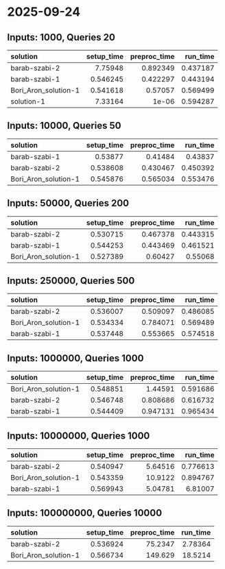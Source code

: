 # 2025-09-24

## Inputs: 1000, Queries 20

| solution             |   setup_time |   preproc_time |   run_time |
|:---------------------|-------------:|---------------:|-----------:|
| barab-szabi-2        |     7.75948  |       0.892349 |   0.437187 |
| barab-szabi-1        |     0.546245 |       0.422297 |   0.443194 |
| Bori_Aron_solution-1 |     0.541618 |       0.57057  |   0.569499 |
| solution-1           |     7.33164  |       1e-06    |   0.594287 |

## Inputs: 10000, Queries 50

| solution             |   setup_time |   preproc_time |   run_time |
|:---------------------|-------------:|---------------:|-----------:|
| barab-szabi-1        |     0.53877  |       0.41484  |   0.43837  |
| barab-szabi-2        |     0.538608 |       0.430467 |   0.450392 |
| Bori_Aron_solution-1 |     0.545876 |       0.565034 |   0.553476 |

## Inputs: 50000, Queries 200

| solution             |   setup_time |   preproc_time |   run_time |
|:---------------------|-------------:|---------------:|-----------:|
| barab-szabi-2        |     0.530715 |       0.467378 |   0.443315 |
| barab-szabi-1        |     0.544253 |       0.443469 |   0.461521 |
| Bori_Aron_solution-1 |     0.527389 |       0.60427  |   0.55068  |

## Inputs: 250000, Queries 500

| solution             |   setup_time |   preproc_time |   run_time |
|:---------------------|-------------:|---------------:|-----------:|
| barab-szabi-2        |     0.536007 |       0.509097 |   0.486085 |
| Bori_Aron_solution-1 |     0.534334 |       0.784071 |   0.569489 |
| barab-szabi-1        |     0.537448 |       0.553665 |   0.574518 |

## Inputs: 1000000, Queries 1000

| solution             |   setup_time |   preproc_time |   run_time |
|:---------------------|-------------:|---------------:|-----------:|
| Bori_Aron_solution-1 |     0.548851 |       1.44591  |   0.591686 |
| barab-szabi-2        |     0.546748 |       0.808686 |   0.616732 |
| barab-szabi-1        |     0.544409 |       0.947131 |   0.965434 |

## Inputs: 10000000, Queries 1000

| solution             |   setup_time |   preproc_time |   run_time |
|:---------------------|-------------:|---------------:|-----------:|
| barab-szabi-2        |     0.540947 |        5.64516 |   0.776613 |
| Bori_Aron_solution-1 |     0.543359 |       10.9122  |   0.894767 |
| barab-szabi-1        |     0.569943 |        5.04781 |   6.81007  |

## Inputs: 100000000, Queries 10000

| solution             |   setup_time |   preproc_time |   run_time |
|:---------------------|-------------:|---------------:|-----------:|
| barab-szabi-2        |     0.536924 |        75.2347 |    2.78364 |
| Bori_Aron_solution-1 |     0.566734 |       149.629  |   18.5214  |